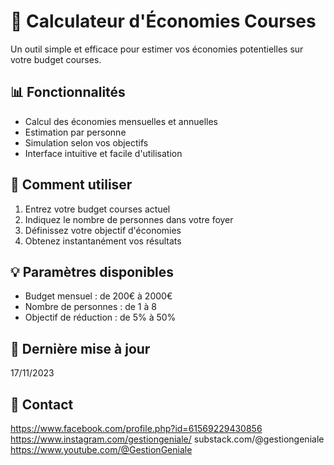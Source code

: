 # 🛒 Calculateur d'Économies Courses

Un outil simple et efficace pour estimer vos économies potentielles sur votre budget courses.

## 📊 Fonctionnalités

- Calcul des économies mensuelles et annuelles
- Estimation par personne
- Simulation selon vos objectifs
- Interface intuitive et facile d'utilisation

## 🔧 Comment utiliser

1. Entrez votre budget courses actuel
2. Indiquez le nombre de personnes dans votre foyer
3. Définissez votre objectif d'économies
4. Obtenez instantanément vos résultats

## 💡 Paramètres disponibles

- Budget mensuel : de 200€ à 2000€
- Nombre de personnes : de 1 à 8
- Objectif de réduction : de 5% à 50%

## 🔄 Dernière mise à jour
17/11/2023

## 📝 Contact
https://www.facebook.com/profile.php?id=61569229430856
https://www.instagram.com/gestiongeniale/
substack.com/@gestiongeniale
https://www.youtube.com/@GestionGeniale
